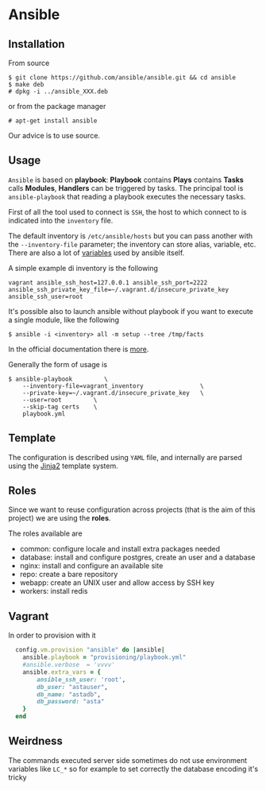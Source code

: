 Ansible
=======

Installation
------------

From source

    $ git clone https://github.com/ansible/ansible.git && cd ansible
    $ make deb
    # dpkg -i ../ansible_XXX.deb

or from the package manager

    # apt-get install ansible

Our advice is to use source.

Usage
-----

``Ansible`` is based on **playbook**: **Playbook** contains **Plays** contains **Tasks** calls **Modules**,
**Handlers** can be triggered by tasks. The principal tool is ``ansible-playbook`` that reading a playbook
executes the necessary tasks.

First of all the tool used to connect is ``SSH``, the host to which connect to is indicated into the ``inventory`` file.


The default inventory is ``/etc/ansible/hosts`` but you can pass another with the ``--inventory-file`` parameter; the inventory
can store alias, variable, etc. There are also a lot of
[variables](http://docs.ansible.com/intro_inventory.html#list-of-behavioral-inventory-parameters) used by ansible itself.

A simple example di inventory is the following

    vagrant ansible_ssh_host=127.0.0.1 ansible_ssh_port=2222 ansible_ssh_private_key_file=~/.vagrant.d/insecure_private_key ansible_ssh_user=root

It's possible also to launch ansible without playbook if you want to execute a single module, like the following

    $ ansible -i <inventory> all -m setup --tree /tmp/facts

In the official documentation there is [more](http://docs.ansible.com/intro_adhoc.html).

Generally the form of usage is

    $ ansible-playbook         \
        --inventory-file=vagrant_inventory                \
        --private-key=~/.vagrant.d/insecure_private_key   \
        --user=root         \
        --skip-tag certs    \
        playbook.yml

Template
--------

The configuration is described using ``YAML`` file, and internally are parsed using the [Jinja2](http://jinja.pocoo.org/)
template system.

Roles
-----

Since we want to reuse configuration across projects (that is the aim of this project) we are using the **roles**.

The roles available are

 - common: configure locale and install extra packages needed
 - database: install and configure postgres, create an user and a database
 - nginx: install and configure an available site
 - repo: create a bare repository
 - webapp: create an UNIX user and allow access by SSH key
 - workers: install redis

Vagrant
-------

In order to provision with it

```ruby
  config.vm.provision "ansible" do |ansible|
    ansible.playbook = "provisioning/playbook.yml"
    #ansible.verbose  = 'vvvv'
    ansible.extra_vars = {
        ansible_ssh_user: 'root',
        db_user: "astauser",
        db_name: "astadb",
        db_password: "asta"
    }
  end
```

Weirdness
---------

The commands executed server side sometimes do not use environment variables like ``LC_*`` so for example
to set correctly the database encoding it's tricky
